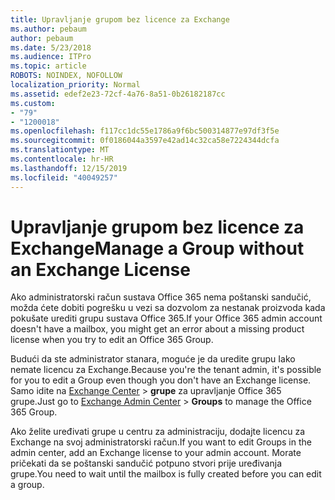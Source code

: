 ```yaml
---
title: Upravljanje grupom bez licence za Exchange
ms.author: pebaum
author: pebaum
ms.date: 5/23/2018
ms.audience: ITPro
ms.topic: article
ROBOTS: NOINDEX, NOFOLLOW
localization_priority: Normal
ms.assetid: edef2e23-72cf-4a76-8a51-0b26182187cc
ms.custom:
- "79"
- "1200018"
ms.openlocfilehash: f117cc1dc55e1786a9f6bc500314877e97df3f5e
ms.sourcegitcommit: 0f0186044a3597e42ad14c32ca58e7224344dcfa
ms.translationtype: MT
ms.contentlocale: hr-HR
ms.lasthandoff: 12/15/2019
ms.locfileid: "40049257"
---
```

# <a name="manage-a-group-without-an-exchange-license"></a><span data-ttu-id="2c533-102">Upravljanje grupom bez licence za Exchange</span><span class="sxs-lookup"><span data-stu-id="2c533-102">Manage a Group without an Exchange License</span></span>

<span data-ttu-id="2c533-103">Ako administratorski račun sustava Office 365 nema poštanski sandučić, možda ćete dobiti pogrešku u vezi sa dozvolom za nestanak proizvoda kada pokušate urediti grupu sustava Office 365.</span><span class="sxs-lookup"><span data-stu-id="2c533-103">If your Office 365 admin account doesn't have a mailbox, you might get an error about a missing product license when you try to edit an Office 365 Group.</span></span>
  
<span data-ttu-id="2c533-104">Budući da ste administrator stanara, moguće je da uredite grupu Iako nemate licencu za Exchange.</span><span class="sxs-lookup"><span data-stu-id="2c533-104">Because you're the tenant admin, it's possible for you to edit a Group even though you don't have an Exchange license.</span></span> <span data-ttu-id="2c533-105">Samo idite na [Exchange Center](https://outlook.office365.com/ecp.aspx) \> **grupe** za upravljanje Office 365 grupe.</span><span class="sxs-lookup"><span data-stu-id="2c533-105">Just go to [Exchange Admin Center](https://outlook.office365.com/ecp.aspx) \> **Groups** to manage the Office 365 Group.</span></span>
  
<span data-ttu-id="2c533-106">Ako želite uređivati grupe u centru za administraciju, dodajte licencu za Exchange na svoj administratorski račun.</span><span class="sxs-lookup"><span data-stu-id="2c533-106">If you want to edit Groups in the admin center, add an Exchange license to your admin account.</span></span> <span data-ttu-id="2c533-107">Morate pričekati da se poštanski sandučić potpuno stvori prije uređivanja grupe.</span><span class="sxs-lookup"><span data-stu-id="2c533-107">You need to wait until the mailbox is fully created before you can edit a group.</span></span>
  